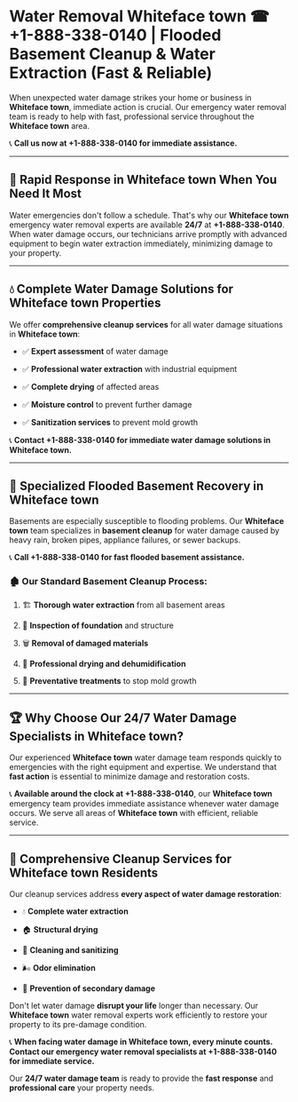 # Water Removal Whiteface town ☎ +1-888-338-0140 | Flooded Basement Cleanup & Water Extraction (Fast & Reliable)

When unexpected water damage strikes your home or business in **Whiteface town**, immediate action is crucial. Our emergency water removal team is ready to help with fast, professional service throughout the **Whiteface town** area. 

📞 **Call us now at +1-888-338-0140 for immediate assistance.**
---
## 🚀 Rapid Response in Whiteface town When You Need It Most
Water emergencies don't follow a schedule. That's why our **Whiteface town** emergency water removal experts are available **24/7** at **+1-888-338-0140**. When water damage occurs, our technicians arrive promptly with advanced equipment to begin water extraction immediately, minimizing damage to your property.
---
## 💧 Complete Water Damage Solutions for Whiteface town Properties
We offer **comprehensive cleanup services** for all water damage situations in **Whiteface town**:
- ✅ **Expert assessment** of water damage  
- ✅ **Professional water extraction** with industrial equipment  
- ✅ **Complete drying** of affected areas  
- ✅ **Moisture control** to prevent further damage  
- ✅ **Sanitization services** to prevent mold growth  
📞 **Contact +1-888-338-0140 for immediate water damage solutions in Whiteface town.**
---
## 🌊 Specialized Flooded Basement Recovery in Whiteface town
Basements are especially susceptible to flooding problems. Our **Whiteface town** team specializes in **basement cleanup** for water damage caused by heavy rain, broken pipes, appliance failures, or sewer backups. 
📞 **Call +1-888-338-0140 for fast flooded basement assistance.**
### 🏚️ Our Standard Basement Cleanup Process:
1. 🏗️ **Thorough water extraction** from all basement areas  
2. 🔎 **Inspection of foundation** and structure  
3. 🗑️ **Removal of damaged materials**  
4. 💨 **Professional drying and dehumidification**  
5. 🚫 **Preventative treatments** to stop mold growth  
---
## 🏆 Why Choose Our 24/7 Water Damage Specialists in Whiteface town?
Our experienced **Whiteface town** water damage team responds quickly to emergencies with the right equipment and expertise. We understand that **fast action** is essential to minimize damage and restoration costs.
📞 **Available around the clock at +1-888-338-0140**, our **Whiteface town** emergency team provides immediate assistance whenever water damage occurs. We serve all areas of **Whiteface town** with efficient, reliable service.
---
## 🧹 Comprehensive Cleanup Services for Whiteface town Residents
Our cleanup services address **every aspect of water damage restoration**:
- 💧 **Complete water extraction**  
- 🏠 **Structural drying**  
- 🧼 **Cleaning and sanitizing**  
- 🌬️ **Odor elimination**  
- 🚫 **Prevention of secondary damage**  
Don't let water damage **disrupt your life** longer than necessary. Our **Whiteface town** water removal experts work efficiently to restore your property to its pre-damage condition.
📞 **When facing water damage in Whiteface town, every minute counts. Contact our emergency water removal specialists at +1-888-338-0140 for immediate service.**
Our **24/7 water damage team** is ready to provide the **fast response** and **professional care** your property needs.

